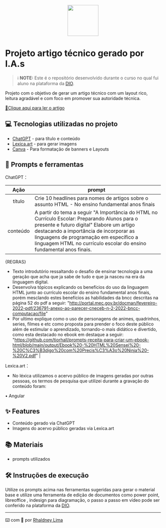 <p align="center">
    <img width="100" src="github/assets/banner.png">

# Projeto artigo técnico gerado por I.A.s


 > ℹ️ **NOTE:** Este é o repositório desenvolvido durante o curso no qual fui aluno  na plataforma da [DIO](https://dio.me).

Projeto com o objetivo de gerar um artigo técnico com um layout rico, leitura agradável e com foco em promover sua autoridade técnica.

<a href="https://dio.me/articles/a-importancia-do-html-no-curriculo-escolar-preparando-alunos-para-o-presente-e-futuro-digital" title="View PDF now"> 📕Clique aqui para ler o artigo</a>

## 💻 Tecnologias utilizadas no projeto

- [ChatGPT](https://chat.openai.com/) - para título e conteúdo
- [Lexica.art](https://lexica.art/) - para gerar imagens
- [Canva](https://www.canva.com) - Para formatação de banners e Layouts

## 📄 Prompts e ferramentas


ChatGPT：

|   Ação   | prompt                                                                                                                                                                                                                                                                         |
| :------: | ------------------------------------------------------------------------------------------------------------------------------------------------------------------------------------------------------------------------------------------------------------------------------ |
|  título  | Crie 10 headlines para nomes de artigos sobre o assunto HTML - No ensino fundamental anos finais                                                                                                                                                                                                    |
| conteúdo | A partir do tema a seguir "A Importância do HTML no Currículo Escolar: Preparando Alunos para o presente e futuro digital" Elabore um artigo destacando a importância de incorporar as linguagens de programação em específico a linguagem HTML no currículo escolar do ensino fundamental anos finais.

{REGRAS}
- Texto introdutório ressaltando o desafio de ensinar tecnologia a uma geração que acha que ja sabe de tudo e que ja nasceu na era da linguagem digital.
- Desenvolva tópicos explicando os benefícios do uso da linguagem HTML junto ao currículo escolar do ensino fundamental anos finais, porém mesclando estes benefícios as habilidades da bncc descritas na página 52 do pdf a seguir: "http://portal.mec.gov.br/docman/fevereiro-2022-pdf/236791-anexo-ao-parecer-cneceb-n-2-2022-bncc-computacao/file"
- Por ultimo explique como o uso de personagens de animes, quadrinhos, series, filmes e etc como proposta para prender o foco deste público além de estimular o aprendizado, tornando-o mais didático e divertido, como esta destacado no ebook em destaque a seguir:  "https://github.com/tiorhall/prompts-receita-para-criar-um-ebook-html/blob/main/output/Ebook%20-%20HTML%20Sensei%20-%20C%C3%B3digo%20com%20Precis%C3%A3o%20Ninja%20-%20V2.pdf" |


Lexica.art：

- No léxica utilizamos o acervo público de imagens geradas por outras pessoas, os termos de pesquisa que utilizei durante a gravação do conteúdo foram:

• Angular



## ✨ Features

- Conteúdo gerado via ChatGPT
- Imagens do acervo público geradas via Lexica.art

## 📚 Materiais

- prompts utilizados

## 🛠️ Instruções de execução

Utilize os prompts acima nas ferramentas sugeridas para gerar o material base e utilize uma ferramenta de edição de documentos como power point, libreoffice , indesign para diagramação, o passo a passo em vídeo pode ser conferido na plataforma da [DIO](https://dio.me).

---

⌨️ com 💜 por [Rhaldney Lima](https://github.com/tiorhall)
